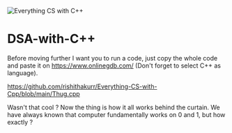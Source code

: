 
![Everything CS with C++](https://user-images.githubusercontent.com/79630997/177006734-a20ffb17-7cd8-49c2-9982-a4900f87ae69.gif)

# DSA-with-C++

Before moving further I want you to run a code, just copy the whole code and paste it on https://www.onlinegdb.com/ (Don't forget to select C++ as language).

https://github.com/rishithakurr/Everything-CS-with-Cpp/blob/main/Thug.cpp

Wasn't that cool ? Now the thing is how it all works behind the curtain. We have always known that computer fundamentally works on 0 and 1, but how exactly ?
